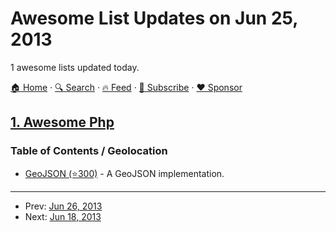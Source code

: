 # Awesome List Updates on Jun 25, 2013

1 awesome lists updated today.

[🏠 Home](/README.md) · [🔍 Search](https://www.trackawesomelist.com/search/) · [🔥 Feed](https://www.trackawesomelist.com/rss.xml) · [📮 Subscribe](https://trackawesomelist.us17.list-manage.com/subscribe?u=d2f0117aa829c83a63ec63c2f&id=36a103854c) · [❤️  Sponsor](https://github.com/sponsors/theowenyoung)



## [1. Awesome Php](/content/ziadoz/awesome-php/README.md)

### Table of Contents / Geolocation

*   [GeoJSON (⭐300)](https://github.com/jmikola/geojson) - A GeoJSON implementation.

---

- Prev: [Jun 26, 2013](/content/2013/06/26/README.md)
- Next: [Jun 18, 2013](/content/2013/06/18/README.md)